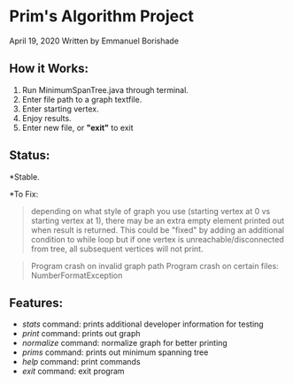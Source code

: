 # Prim's Algorithm Project
April 19, 2020
Written by Emmanuel Borishade

## How it Works:
 1. Run MinimumSpanTree.java through terminal.
 2. Enter file path to a graph textfile.
 3. Enter starting vertex.
 4. Enjoy results.
 5. Enter new file, or **"exit"** to exit

## Status: 
 *Stable.

 *To Fix: 
 > depending on what style of graph you use (starting vertex at 0 vs starting vertex at 1), there may be 
 > an extra empty element printed out when result is returned. 
 > This could be "fixed" by adding an additional condition to while loop
 > but if one vertex is unreachable/disconnected from tree, 
 > all subsequent vertices will not print. 

 > Program crash on invalid graph path
 > Program crash on certain files: NumberFormatException

## Features:
* *stats* command: prints additional developer information for testing
* *print* command: prints out graph
* *normalize* command: normalize graph for better printing
* *prims* command: prints out minimum spanning tree
* *help* command: print commands
* *exit* command: exit program
